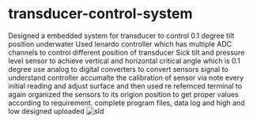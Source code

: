 # transducer-control-system
Designed a embedded system for transducer to control 0.1 degree tilt position underwater
Used lenardo controller which has multiple ADC channels to control different position of transducer
Sick tilt and pressure level sensor to achieve vertical and horizontal critical angle which is 0.1 degree
use analog to digital converters to convert sensors signal to understand controller
accumalte the calibration of sensor via note every initial reading and adjust surface and then used re refernced terminal to again organized the sensors to its origion position to get proper values according to requirement.
complete program files, data log and high and low designed uploaded
![sld](https://github.com/user-attachments/assets/b772d04b-36cf-4eac-bd3d-9272f7c115c3)
